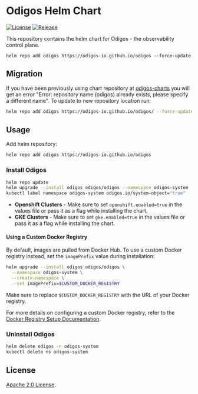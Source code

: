 # Odigos Helm Chart

[![License](https://img.shields.io/badge/License-Apache%202.0-blue.svg)](https://opensource.org/licenses/Apache-2.0) [![Release](https://github.com/odigos-io/odigos/actions/workflows/release.yml/badge.svg?branch=main)](https://github.com/odigos-io/odigos/actions/workflows/release.yml)

This repository contains the helm chart for Odigos - the observability control plane.

```
helm repo add odigos https://odigos-io.github.io/odigos --force-update
```

## Migration

If you have been previously using chart repository at [odigos-charts](https://github.com/odigos-io/odigos-charts) you will get an error "Error: repository name (odigos) already exists, please specify a different name".
To update to new repository location run:

```sh
helm repo add odigos https://odigos-io.github.io/odigos/ --force-update
```

## Usage

Add helm repository:

```sh
helm repo add odigos https://odigos-io.github.io/odigos
```

### Install Odigos

```sh
helm repo update
helm upgrade --install odigos odigos/odigos --namespace odigos-system --create-namespace
kubectl label namespace odigos-system odigos.io/system-object="true"
```

- **Openshift Clusters** - Make sure to set `openshift.enabled=true` in the values file or pass it as a flag while installing the chart.
- **GKE Clusters** - Make sure to set `gke.enabled=true` in the values file or pass it as a flag while installing the chart.

#### Using a Custom Docker Registry

By default, images are pulled from Docker Hub. To use a custom Docker registry instead, set the `imagePrefix` value during installation:

```sh
helm upgrade --install odigos odigos/odigos \
  --namespace odigos-system \
  --create-namespace \
  --set imagePrefix=$CUSTOM_DOCKER_REGISTRY
```
Make sure to replace `$CUSTOM_DOCKER_REGISTRY` with the URL of your Docker registry.

For more details on configuring a custom Docker registry, refer to the [Docker Registry Setup Documentation](https://docs.odigos.io/setup/docker-registry).

### Uninstall Odigos

```sh
helm delete odigos -n odigos-system
kubectl delete ns odigos-system
```

## License

[Apache 2.0 License](https://github.com/prometheus-community/helm-charts/blob/main/LICENSE).
